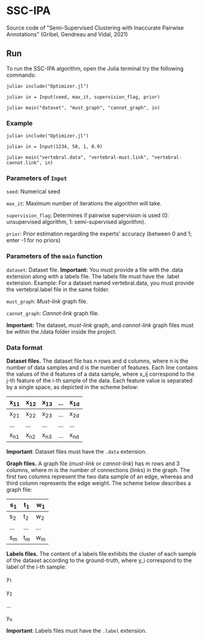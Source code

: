 # SSC-IPA
Source code of "Semi-Supervised Clustering with Inaccurate Pairwise Annotations" (Gribel, Gendreau and Vidal, 2021)

## Run

To run the SSC-IPA algorithm, open the Julia terminal try the following commands:

```
julia> include("Optimizer.jl")

julia> in = Input(seed, max_it, supervision_flag, prior)

julia> main("dataset", "must_graph", "cannot_graph", in)
```

### Example

```
julia> include("Optimizer.jl")

julia> in = Input(1234, 50, 1, 0.9)

julia> main("vertebral.data", "vertebral-must.link", "vertebral-cannot.link", in)
```

### Parameters of `Input`

`seed`: Numerical seed

`max_it`: Maximum number of iterations the algorithm will take.

`supervision_flag`: Determines if pairwise supervision is used (0: unsupervised algorithm, 1: semi-supervised algorithm).

`prior`: Prior estimation regarding the experts' accuracy (between 0 and 1; enter -1 for no priors)

### Parameters of the `main` function

`dataset`: Dataset file. **Important:** You must provide a file with the .data extension along with a labels file. The labels file must have the .label extension. Example: For a dataset named vertebral.data, you must provide the vertebral.label file in the same folder.

`must_graph`: _Must-link_ graph file.

`cannot_graph`: _Cannot-link_ graph file.

**Important:** The dataset, _must-link_ graph, and _cannot-link_ graph files must be within the /data folder inside the project.

### Data format

**Dataset files.** The dataset file has n rows and d columns, where n is the number of data samples and d is the number of features. Each line contains the values of the d features of a data sample, where x_ij correspond to the j-th feature of the i-th sample of the data. Each feature value is separated by a single space, as depicted in the scheme below:

| x<sub>11</sub> | x<sub>12</sub> | x<sub>13</sub> | ... | x<sub>1d</sub> |
|------|------|------|-----|------|
| x<sub>21</sub> | x<sub>22</sub> | x<sub>23</sub> | ... | x<sub>2d</sub> |
| ... | ... | ... | ... | ... |
| x<sub>n1</sub> | x<sub>n2</sub> | x<sub>n3</sub> | ... | x<sub>nd</sub> |

**Important**: Dataset files must have the `.data` extension.

**Graph files.** A graph file (_must-link_ or _cannot-link_) has m rows and 3 columns, where m is the number of connections (links) in the graph. The first two columns represent the two data sample of an edge, whereas and third column represents the edge weight. The scheme below describes a graph file:

| s<sub>1</sub> | t<sub>1</sub> | w<sub>1</sub> |
|------|------|------|
| s<sub>2</sub> | t<sub>2</sub> | w<sub>2</sub> |
| ... | ... | ... |
| s<sub>m</sub> | t<sub>m</sub> | w<sub>m</sub> |

**Labels files.** The content of a labels file exhibits the cluster of each sample of the dataset according to the ground-truth, where y_i correspond to the label of the i-th sample:

y<sub>1</sub>

y<sub>2</sub>

...

y<sub>n</sub>

**Important**: Labels files must have the `.label` extension.
